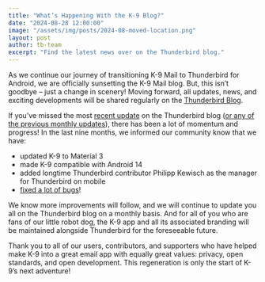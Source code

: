 ```yaml
---
title: "What’s Happening With the K-9 Blog?"
date: "2024-08-28 12:00:00"
image: "/assets/img/posts/2024-08-moved-location.png"
layout: post
author: tb-team
excerpt: "Find the latest news over on the Thunderbird blog."
---
```


As we continue our journey of transitioning K-9 Mail to Thunderbird for Android, we are officially sunsetting the K-9 Mail blog. But, this isn’t goodbye – just a change in scenery! Moving forward, all updates, news, and exciting developments will be shared regularly on the [Thunderbird Blog](https://blog.thunderbird.net/).

If you’ve missed the most [recent update](https://blog.thunderbird.net/2024/07/thunderbird-for-android-k-9-mail-june-2024-progress-report/) on the Thunderbird blog ([or any of the previous monthly updates](https://blog.thunderbird.net/category/mobile-news/)), there has been a lot of momentum and progress! In the last nine months, we informed our community know that we have:

- updated K-9 to Material 3
- made K-9 compatible with Android 14
- added longtime Thunderbird contributor Philipp Kewisch as the manager for Thunderbird on mobile
- [fixed a lot of bugs](https://github.com/thunderbird/thunderbird-android/labels/type%3A%20bug)!

We know more improvements will follow, and we will continue to update you all on the Thunderbird blog on a monthly basis. And for all of you who are fans of our little robot dog, the K-9 app and all its associated branding will be maintained alongside Thunderbird for the foreseeable future.

Thank you to all of our users, contributors, and supporters who have helped make K-9 into a great email app with equally great values: privacy, open standards, and open development. This regeneration is only the start of K-9’s next adventure!
